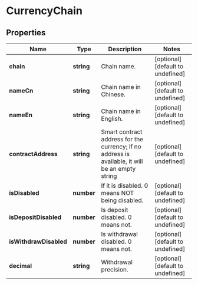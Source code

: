 # CurrencyChain

## Properties

Name | Type | Description | Notes
------------ | ------------- | ------------- | -------------
**chain** | **string** | Chain name. | [optional] [default to undefined]
**nameCn** | **string** | Chain name in Chinese. | [optional] [default to undefined]
**nameEn** | **string** | Chain name in English. | [optional] [default to undefined]
**contractAddress** | **string** | Smart contract address for the currency; if no address is available, it will be an empty string | [optional] [default to undefined]
**isDisabled** | **number** | If it is disabled. 0 means NOT being disabled. | [optional] [default to undefined]
**isDepositDisabled** | **number** | Is deposit disabled. 0 means not. | [optional] [default to undefined]
**isWithdrawDisabled** | **number** | Is withdrawal disabled. 0 means not. | [optional] [default to undefined]
**decimal** | **string** | Withdrawal precision. | [optional] [default to undefined]

